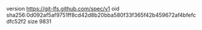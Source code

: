 version https://git-lfs.github.com/spec/v1
oid sha256:0d092af5af9751ff8cd42d8b20bba580f33f365f42b459672af4bfefcdfc52f2
size 9831
